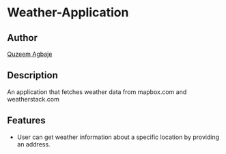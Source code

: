 # Weather-Application

## Author

[Quzeem Agbaje](https://github.com/Quzeem)

## Description

An application that fetches weather data from mapbox.com and weatherstack.com

## Features

- User can get weather information about a specific location by providing an address.
